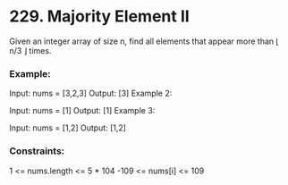 # 229. Majority Element II

Given an integer array of size n, find all elements that appear more than ⌊ n/3 ⌋ times.

 

### Example:

Input: nums = [3,2,3]
Output: [3]
Example 2:

Input: nums = [1]
Output: [1]
Example 3:

Input: nums = [1,2]
Output: [1,2]
 

### Constraints:

1 <= nums.length <= 5 * 104
-109 <= nums[i] <= 109
 
